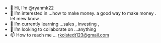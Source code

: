 - 👋 Hi, I’m @ryanmk22
- 👀 I’m interested in ...how to make money. a good way to make money . let mew know .
- 🌱 I’m currently learning ...sales , investing , 
- 💞️ I’m looking to collaborate on ...anything
- 📫 How to reach me ... rkolstedt123@gmail.com

<!---
ryanmk22/ryanmk22 is a ✨ special ✨ repository because its `README.md` (this file) appears on your GitHub profile.
You can click the Preview link to take a look at your changes.
--->
